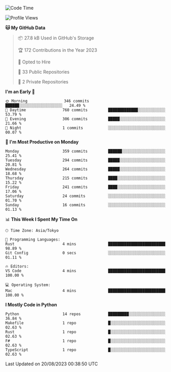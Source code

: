 <!--START_SECTION:waka-->
![Code Time](http://img.shields.io/badge/Code%20Time-698%20hrs%2052%20mins-blue)

![Profile Views](http://img.shields.io/badge/Profile%20Views-1-blue)

**🐱 My GitHub Data** 

> 📦 27.8 kB Used in GitHub's Storage 
 > 
> 🏆 172 Contributions in the Year 2023
 > 
> 💼 Opted to Hire
 > 
> 📜 33 Public Repositories 
 > 
> 🔑 2 Private Repositories 
 > 
**I'm an Early 🐤** 

```text
🌞 Morning                346 commits         ██████░░░░░░░░░░░░░░░░░░░   24.49 % 
🌆 Daytime                760 commits         █████████████░░░░░░░░░░░░   53.79 % 
🌃 Evening                306 commits         █████░░░░░░░░░░░░░░░░░░░░   21.66 % 
🌙 Night                  1 commits           ░░░░░░░░░░░░░░░░░░░░░░░░░   00.07 % 
```
📅 **I'm Most Productive on Monday** 

```text
Monday                   359 commits         ██████░░░░░░░░░░░░░░░░░░░   25.41 % 
Tuesday                  294 commits         █████░░░░░░░░░░░░░░░░░░░░   20.81 % 
Wednesday                264 commits         █████░░░░░░░░░░░░░░░░░░░░   18.68 % 
Thursday                 215 commits         ████░░░░░░░░░░░░░░░░░░░░░   15.22 % 
Friday                   241 commits         ████░░░░░░░░░░░░░░░░░░░░░   17.06 % 
Saturday                 24 commits          ░░░░░░░░░░░░░░░░░░░░░░░░░   01.70 % 
Sunday                   16 commits          ░░░░░░░░░░░░░░░░░░░░░░░░░   01.13 % 
```


📊 **This Week I Spent My Time On** 

```text
🕑︎ Time Zone: Asia/Tokyo

💬 Programming Languages: 
Rust                     4 mins              █████████████████████████   98.89 % 
Git Config               0 secs              ░░░░░░░░░░░░░░░░░░░░░░░░░   01.11 % 

🔥 Editors: 
VS Code                  4 mins              █████████████████████████   100.00 % 

💻 Operating System: 
Mac                      4 mins              █████████████████████████   100.00 % 
```

**I Mostly Code in Python** 

```text
Python                   14 repos            █████████░░░░░░░░░░░░░░░░   36.84 % 
Makefile                 1 repo              █░░░░░░░░░░░░░░░░░░░░░░░░   02.63 % 
Rust                     1 repo              █░░░░░░░░░░░░░░░░░░░░░░░░   02.63 % 
F#                       1 repo              █░░░░░░░░░░░░░░░░░░░░░░░░   02.63 % 
TypeScript               1 repo              █░░░░░░░░░░░░░░░░░░░░░░░░   02.63 % 
```




 Last Updated on 20/08/2023 00:38:50 UTC
<!--END_SECTION:waka-->
